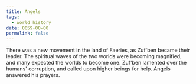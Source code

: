 ```yaml
---
title: Angels
tags:
  - world_history
date: 0059-00-00
permalink: false
---
```

There was a new movement in the land of Faeries, as Zuf'ben became their leader. The spiritual waves of the two worlds were becoming magnified, and many expected the worlds to become one. Zuf'ben lamented over the humans' corruption, and called upon higher beings for help. Angels answered his prayers.